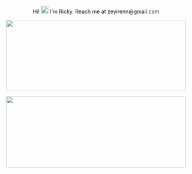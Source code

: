 <p align = "center"> Hi! <img src="https://raw.githubusercontent.com/MartinHeinz/MartinHeinz/master/wave.gif" width="20px"> I'm Ricky. Reach me at zeyirenn@gmail.com</p>
<p align="center">
  <a href="https://github.com/anuraghazra/github-readme-stats">
    <img align="center" height="190" width = "480" src="https://github-readme-stats-peach-two.vercel.app/api/wakatime?username=renn08&theme=dracula&layout=compact" />
  </a>
</p>
<p align="center">
  <a href="https://github.com/anuraghazra/github-readme-stats">
    <img align="center" height="190" width = "480" src="https://github-readme-stats.vercel.app/api/top-langs/?username=renn08&hide=Tex&layout=compact&theme=dracula&langs_count=8" />
  </a>
</p>
<!-- <p align="center">
  <img height="190" width = "480" src="http://github-readme-streak-stats.herokuapp.com?user=renn08&theme=dracula" />
</p>
 -->
